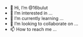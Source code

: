 - 👋 Hi, I’m @16bulut
- 👀 I’m interested in ...
- 🌱 I’m currently learning ...
- 💞️ I’m looking to collaborate on ...
- 📫 How to reach me ...

<!---
16bulut/16bulut is a ✨ special ✨ repository because its `README.md` (this file) appears on your GitHub profile.
You can click the Preview link to take a look at your changes.
--->
